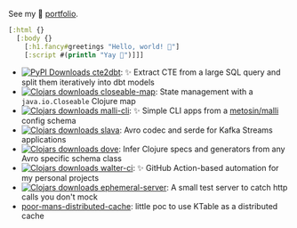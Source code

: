 See my 🔗 [portfolio](https://gist.github.com/piotr-yuxuan/4a71ca1dc3c98e8572901c88b031b932).

``` clj
[:html {}
  [:body {}
    [:h1.fancy#greetings "Hello, world! 🌅"]
    [:script #(println "Yay 🎉")]]]
```

- [![PyPI Downloads](https://img.shields.io/pypi/dm/cte2dbt) cte2dbt](https://github.com/piotr-yuxuan/cte2dbt): ✨ Extract CTE from a large SQL query and split them iteratively into dbt models
- [![Clojars downloads](https://img.shields.io/clojars/dt/piotr-yuxuan/closeable-map)
   closeable-map](https://github.com/piotr-yuxuan/closeable-map): State management with a `java.io.Closeable` Clojure map
- [![Clojars downloads](https://img.shields.io/clojars/dt/com.github.piotr-yuxuan/malli-cli)
   malli-cli](https://github.com/piotr-yuxuan/malli-cli): ✨ Simple CLI apps from a [metosin/malli](https://github.com/metosin/malli) config schema
- [![Clojars downloads](https://img.shields.io/clojars/dt/piotr-yuxuan/slava)
   slava](https://github.com/piotr-yuxuan/slava): Avro codec and serde for Kafka Streams applications
- [![Clojars downloads](https://img.shields.io/clojars/dt/dove)
   dove](https://github.com/piotr-yuxuan/dove): Infer Clojure specs and generators from any Avro specific schema class
- [![Clojars downloads](https://img.shields.io/clojars/dt/com.github.piotr-yuxuan/walter-ci)
   walter-ci](https://github.com/piotr-yuxuan/walter-ci): ✨ GitHub Action-based automation for my personal projects
- [![Clojars downloads](https://img.shields.io/clojars/dt/piotr-yuxuan/ephemeral-server)
   ephemeral-server](https://github.com/piotr-yuxuan/ephemeral-server): A small test server to catch http calls you don't mock
- [poor-mans-distributed-cache](https://github.com/piotr-yuxuan/poor-mans-distributed-cache): little poc to use KTable as a distributed cache
